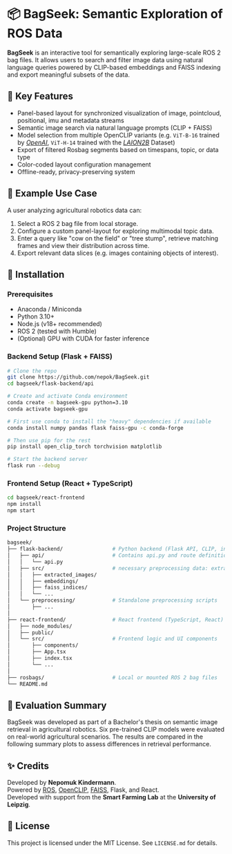 # 📦 BagSeek: Semantic Exploration of ROS Data

**BagSeek** is an interactive tool for semantically exploring large-scale ROS 2 bag files. It allows users to search and filter image data using natural language queries powered by CLIP-based embeddings and FAISS indexing and export meaningful subsets of the data.

## 🧭 Key Features

- Panel-based layout for synchronized visualization of image, pointcloud, positional, imu and metadata streams
- Semantic image search via natural language prompts (CLIP + FAISS)
- Model selection from multiple OpenCLIP variants (e.g. `ViT-B-16` trained by [*OpenAI*](https://openai.com/index/clip/), `ViT-H-14` trained with the [*LAION2B*](https://laion.ai/blog/laion-5b/) Dataset)
- Export of filtered Rosbag segments based on timespans, topic, or data type
- Color-coded layout configuration management
- Offline-ready, privacy-preserving system

## 📸 Example Use Case

A user analyzing agricultural robotics data can:

1. Select a ROS 2 bag file from local storage.
2. Configure a custom panel-layout for exploring multimodal topic data.
3. Enter a query like "cow on the field" or "tree stump", retrieve matching frames and view their distribution across time.
4. Export relevant data slices (e.g. images containing objects of interest).

## 🚀 Installation

### Prerequisites

-	Anaconda / Miniconda
- Python 3.10+
- Node.js (v18+ recommended)
- ROS 2 (tested with Humble)
- (Optional) GPU with CUDA for faster inference

### Backend Setup (Flask + FAISS)

```bash
# Clone the repo
git clone https://github.com/nepok/BagSeek.git
cd bagseek/flask-backend/api

# Create and activate Conda environment
conda create -n bagseek-gpu python=3.10
conda activate bagseek-gpu

# First use conda to install the "heavy" dependencies if available
conda install numpy pandas flask faiss-gpu -c conda-forge

# Then use pip for the rest
pip install open_clip_torch torchvision matplotlib

# Start the backend server
flask run --debug
```

### Frontend Setup (React + TypeScript)

```bash
cd bagseek/react-frontend
npm install
npm start
```

### Project Structure

```bash
bagseek/
├── flask-backend/                # Python backend (Flask API, CLIP, indexing, etc.)
│   ├── api/                      # Contains api.py and route definitions
│   │   └── api.py
│   ├── src/                      # necessary preprocessing data: extracted images, embeddings, indices, ...
│   │   ├── extracted_images/
│   │   ├── embeddings/
│   │   ├── faiss_indices/
│   │   └── ...
│   └── preprocessing/            # Standalone preprocessing scripts
│       ├── ...
│
├── react-frontend/               # React frontend (TypeScript, React)
│   ├── node_modules/
│   ├── public/
│   └── src/                      # Frontend logic and UI components
│       ├── components/
│       ├── App.tsx
│       ├── index.tsx
│       └── ...
│
├── rosbags/                      # Local or mounted ROS 2 bag files
└── README.md
```

## 🧪 Evaluation Summary

BagSeek was developed as part of a Bachelor's thesis on semantic image retrieval in agricultural robotics. Six pre-trained CLIP models were evaluated on real-world agricultural scenarios. The results are compared in the following summary plots to assess differences in retrieval performance.

## ✨ Credits

Developed by **Nepomuk Kindermann**.  
Powered by [ROS](https://www.ros.org/), [OpenCLIP](https://github.com/mlfoundations/open_clip), [FAISS](https://github.com/facebookresearch/faiss), Flask, and React.  
Developed with support from the **Smart Farming Lab** at the **University of Leipzig**.  

## 📄 License

This project is licensed under the MIT License. See `LICENSE.md` for details.
